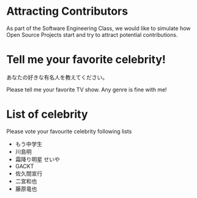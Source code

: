 # Attracting Contributors
As part of the Software Engineering Class, we would like to simulate how Open Source Projects start and try to attract potential contributions.

# Tell me your favorite celebrity!
あなたの好きな有名人を教えてください。

Please tell me your favorite TV show.
Any genre is fine with me!

# List of celebrity
Please vote your favourite celebrity following lists
- もう中学生
- 川島明
- 霜降り明星 せいや
- GACKT
- 佐久間宣行
- 二宮和也
- 藤原竜也

